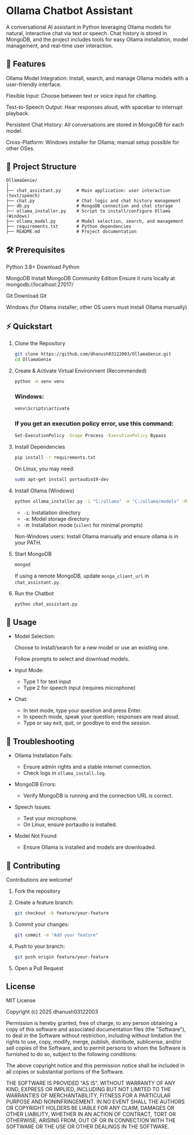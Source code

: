 # Ollama Chatbot Assistant

A conversational AI assistant in Python leveraging Ollama models for natural, interactive chat via text or speech. Chat history is stored in MongoDB, and the project includes tools for easy Ollama installation, model management, and real-time user interaction.

## 🚀 Features
Ollama Model Integration: Install, search, and manage Ollama models with a user-friendly interface.

Flexible Input: Choose between text or voice input for chatting.

Text-to-Speech Output: Hear responses aloud, with spacebar to interrupt playback.

Persistent Chat History: All conversations are stored in MongoDB for each model.

Cross-Platform: Windows installer for Ollama; manual setup possible for other OSes.


## 📂 Project Structure

    OllamaGenie/
    │
    ├── chat_assistant.py      # Main application: user interaction (text/speech)
    ├── chat.py                # Chat logic and chat history management
    ├── db.py                  # MongoDB connection and chat storage
    ├── ollama_installer.py    # Script to install/configure Ollama (Windows)
    ├── ollama_model.py        # Model selection, search, and management
    ├── requirements.txt       # Python dependencies
    ├── README.md              # Project documentation


## 🛠 Prerequisites
Python 3.8+
Download Python

MongoDB
Install MongoDB Community Edition
Ensure it runs locally at mongodb://localhost:27017/

Git
Download Git

Windows (for Ollama installer; other OS users must install Ollama manually)

## ⚡️ Quickstart
1. Clone the Repository

    ```bash 
    git clone https://github.com/dhanush03122003/OllamaGenie.git
    cd OllamaGenie
    ```

2. Create & Activate Virtual Environment (Recommended)
    ```bash 
    python -m venv venv
    ```
    ### Windows:
    ```bash 
    venv\Scripts\activate
    ```
    ### If you get an execution policy error, use this command:
    ```bash 
    Set-ExecutionPolicy -Scope Process -ExecutionPolicy Bypass
    ```

3. Install Dependencies
    ```bash 
    pip install -r requirements.txt
    ```

    On Linux, you may need:
    ```bash 
    sudo apt-get install portaudio19-dev
    ```

4. Install Ollama (Windows)
    ```bash
    python ollama_installer.py -i "C:/ollama" -m "C:/ollama/models" -M silent
    ```

    - `-i`: Installation directory
    - `-m`: Model storage directory
    - `-M`: Installation mode (`silent` for minimal prompts)

    Non-Windows users: Install Ollama manually and ensure ollama is in your PATH.

5. Start MongoDB
    ```bash 
    mongod
    ```

    If using a remote MongoDB, update `mongo_client_url` in `chat_assistant.py`.

6. Run the Chatbot
    ```bash 
    python chat_assistant.py
    ```

## 💬 Usage

* Model Selection:

    Choose to install/search for a new model or use an existing one.

    Follow prompts to select and download models.

* Input Mode:
    - Type 1 for text input
    - Type 2 for speech input (requires microphone)

* Chat:
    - In text mode, type your question and press Enter.
    - In speech mode, speak your question; responses are read aloud.
    - Type or say exit, quit, or goodbye to end the session.

## 🧩 Troubleshooting
* Ollama Installation Fails:
    - Ensure admin rights and a stable internet connection.
    - Check logs in `ollama_install.log`.

* MongoDB Errors:
    - Verify MongoDB is running and the connection URL is correct.

* Speech Issues:
    - Test your microphone.
    - On Linux, ensure portaudio is installed.

* Model Not Found:
    - Ensure Ollama is installed and models are downloaded.

## 🤝 Contributing

Contributions are welcome!

1. Fork the repository

2. Create a feature branch:

    ```bash 
    git checkout -b feature/your-feature
    ```

3. Commit your changes:
    ```bash 
    git commit -m "Add your feature"
    ```

4. Push to your branch:
    ```bash 
    git push origin feature/your-feature
    ```

5. Open a Pull Request

## License

MIT License

Copyright (c) 2025 dhanush03122003

Permission is hereby granted, free of charge, to any person obtaining a copy
of this software and associated documentation files (the "Software"), to deal
in the Software without restriction, including without limitation the rights
to use, copy, modify, merge, publish, distribute, sublicense, and/or sell
copies of the Software, and to permit persons to whom the Software is
furnished to do so, subject to the following conditions:

The above copyright notice and this permission notice shall be included in all
copies or substantial portions of the Software.

THE SOFTWARE IS PROVIDED "AS IS", WITHOUT WARRANTY OF ANY KIND, EXPRESS OR
IMPLIED, INCLUDING BUT NOT LIMITED TO THE WARRANTIES OF MERCHANTABILITY,
FITNESS FOR A PARTICULAR PURPOSE AND NONINFRINGEMENT. IN NO EVENT SHALL THE
AUTHORS OR COPYRIGHT HOLDERS BE LIABLE FOR ANY CLAIM, DAMAGES OR OTHER
LIABILITY, WHETHER IN AN ACTION OF CONTRACT, TORT OR OTHERWISE, ARISING FROM,
OUT OF OR IN CONNECTION WITH THE SOFTWARE OR THE USE OR OTHER DEALINGS IN THE
SOFTWARE.

